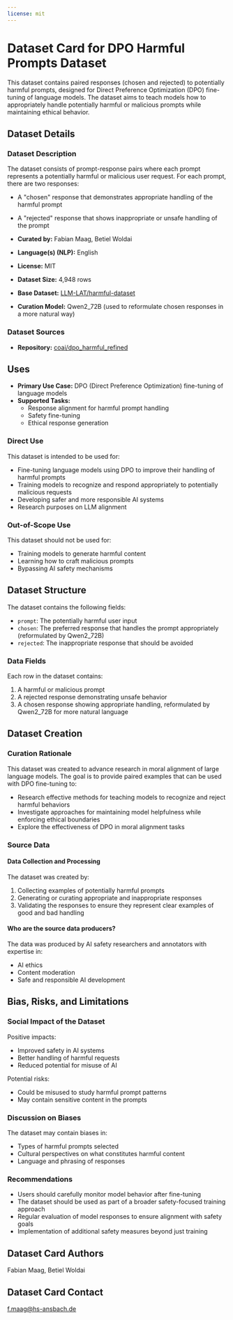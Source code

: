 ```yaml
---
license: mit
---
```


# Dataset Card for DPO Harmful Prompts Dataset

This dataset contains paired responses (chosen and rejected) to potentially harmful prompts, designed for Direct Preference Optimization (DPO) fine-tuning of language models. The dataset aims to teach models how to appropriately handle potentially harmful or malicious prompts while maintaining ethical behavior.

## Dataset Details

### Dataset Description

The dataset consists of prompt-response pairs where each prompt represents a potentially harmful or malicious user request. For each prompt, there are two responses:
- A "chosen" response that demonstrates appropriate handling of the harmful prompt
- A "rejected" response that shows inappropriate or unsafe handling of the prompt

- **Curated by:** Fabian Maag, Betiel Woldai
- **Language(s) (NLP):** English
- **License:** MIT
- **Dataset Size:** 4,948 rows
- **Base Dataset:** [LLM-LAT/harmful-dataset](https://huggingface.co/datasets/LLM-LAT/harmful-dataset)
- **Curation Model:** Qwen2_72B (used to reformulate chosen responses in a more natural way)

### Dataset Sources

- **Repository:** [coai/dpo_harmful_refined](https://huggingface.co/datasets/coai/dpo_harmful_refined)

## Uses

- **Primary Use Case:** DPO (Direct Preference Optimization) fine-tuning of language models
- **Supported Tasks:**
  - Response alignment for harmful prompt handling
  - Safety fine-tuning
  - Ethical response generation

### Direct Use

This dataset is intended to be used for:
- Fine-tuning language models using DPO to improve their handling of harmful prompts
- Training models to recognize and respond appropriately to potentially malicious requests
- Developing safer and more responsible AI systems
- Research purposes on LLM alignment

### Out-of-Scope Use

This dataset should not be used for:
- Training models to generate harmful content
- Learning how to craft malicious prompts
- Bypassing AI safety mechanisms

## Dataset Structure

The dataset contains the following fields:
- `prompt`: The potentially harmful user input
- `chosen`: The preferred response that handles the prompt appropriately (reformulated by Qwen2_72B)
- `rejected`: The inappropriate response that should be avoided

### Data Fields

Each row in the dataset contains:
1. A harmful or malicious prompt
2. A rejected response demonstrating unsafe behavior
3. A chosen response showing appropriate handling, reformulated by Qwen2_72B for more natural language

## Dataset Creation

### Curation Rationale

This dataset was created to advance research in moral alignment of large language models. The goal is to provide paired examples that can be used with DPO fine-tuning to:
- Research effective methods for teaching models to recognize and reject harmful behaviors
- Investigate approaches for maintaining model helpfulness while enforcing ethical boundaries
- Explore the effectiveness of DPO in moral alignment tasks

### Source Data

#### Data Collection and Processing

The dataset was created by:
1. Collecting examples of potentially harmful prompts
2. Generating or curating appropriate and inappropriate responses
3. Validating the responses to ensure they represent clear examples of good and bad handling

#### Who are the source data producers?

The data was produced by AI safety researchers and annotators with expertise in:
- AI ethics
- Content moderation
- Safe and responsible AI development

## Bias, Risks, and Limitations

### Social Impact of the Dataset

Positive impacts:
- Improved safety in AI systems
- Better handling of harmful requests
- Reduced potential for misuse of AI

Potential risks:
- Could be misused to study harmful prompt patterns
- May contain sensitive content in the prompts

### Discussion on Biases

The dataset may contain biases in:
- Types of harmful prompts selected
- Cultural perspectives on what constitutes harmful content
- Language and phrasing of responses

### Recommendations

- Users should carefully monitor model behavior after fine-tuning
- The dataset should be used as part of a broader safety-focused training approach
- Regular evaluation of model responses to ensure alignment with safety goals
- Implementation of additional safety measures beyond just training

## Dataset Card Authors

Fabian Maag, Betiel Woldai

## Dataset Card Contact

f.maag@hs-ansbach.de